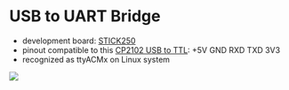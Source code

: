 # USB to UART Bridge
- development board: [STICK250](https://lamsworkshop.blogspot.com/2023/01/stick250-pic32mx250f128d-experiment.html)
- pinout compatible to this [CP2102 USB to TTL](https://www.amazon.com/dp/B00LODGRV8/ref=sspa_dk_detail_0?psc=1&pd_rd_i=B00LODGRV8&pd_rd_w=o0moy&content-id=amzn1.sym.98eae024-ddf8-4aae-a3d1-746298cd5013&pf_rd_p=98eae024-ddf8-4aae-a3d1-746298cd5013&pf_rd_r=MDCFCQZKYD9FRPR98DJ4&pd_rd_wg=lWtbb&pd_rd_r=94843958-f8ec-4fe6-9e25-eca9a8248b42&s=pc&sp_csd=d2lkZ2V0TmFtZT1zcF9kZXRhaWxfdGhlbWF0aWM&spLa=ZW5jcnlwdGVkUXVhbGlmaWVyPUEyT1BKV0s2NlozUEpGJmVuY3J5cHRlZElkPUEwNzY2Njk1MUFWNDFNTFlaRUNJNiZlbmNyeXB0ZWRBZElkPUEwMjA5OTgyMjdaNURVMDdFTVFNRiZ3aWRnZXROYW1lPXNwX2RldGFpbF90aGVtYXRpYyZhY3Rpb249Y2xpY2tSZWRpcmVjdCZkb05vdExvZ0NsaWNrPXRydWU=): +5V GND RXD TXD 3V3
- recognized as ttyACMx on Linux system

![](https://blogger.googleusercontent.com/img/b/R29vZ2xl/AVvXsEiS56QVLlHbAMce2X90WGew8SBRta8gxteInoheDXOk8E17lEkyqMHofoYVL-eipQqC6mswUssplCtVl7-DiHTe91VB7-B7DNoCVN6aiwOuKcO2iBarD9LRw2r_CXvnEk1zVJskzif5A3xgRNGXfs-nPiTRA-dApMOyHW6w8crJ0CTrVMZolC57W3gP/s320/usb2ttl.png)

